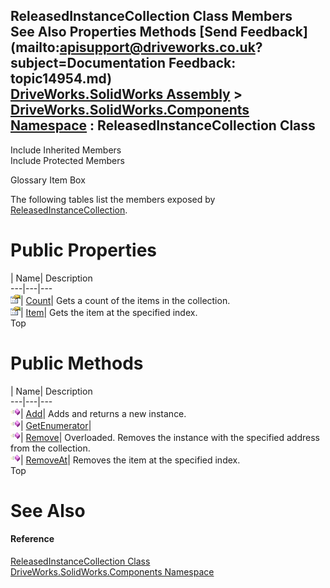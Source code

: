 ReleasedInstanceCollection Class Members   
See Also Properties Methods [Send Feedback](mailto:apisupport@driveworks.co.uk?subject=Documentation Feedback: topic14954.md)  
[DriveWorks.SolidWorks Assembly](topic13342.md) > [DriveWorks.SolidWorks.Components Namespace](topic13925.md) : ReleasedInstanceCollection Class  
---  
  
Include Inherited Members    
Include Protected Members  


Glossary Item Box

The following tables list the members exposed by [ReleasedInstanceCollection](topic14954.md).

# Public Properties

| Name| Description  
---|---|---  
![Public Property](dotnetimages/publicProperty.gif)| [Count](topic14966.md)| Gets a count of the items in the collection.   
![Public Property](dotnetimages/publicProperty.gif)| [Item](topic14967.md)| Gets the item at the specified index.   
Top

# Public Methods

| Name| Description  
---|---|---  
![Public Method](dotnetimages/publicMethod.gif)| [Add](topic14960.md)| Adds and returns a new instance.   
![Public Method](dotnetimages/publicMethod.gif)| [GetEnumerator](topic14961.md)|   
![Public Method](dotnetimages/publicMethod.gif)| [Remove](topic14962.md)| Overloaded. Removes the instance with the specified address from the collection.   
![Public Method](dotnetimages/publicMethod.gif)| [RemoveAt](topic14965.md)| Removes the item at the specified index.   
Top

# See Also

#### Reference

[ReleasedInstanceCollection Class](topic14954.md)   
[DriveWorks.SolidWorks.Components Namespace](topic13925.md)


